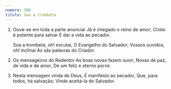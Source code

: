 ```yaml
---
numero: 308
titulo: Soa a trombeta
---
```

1. Ouve-se em toda a parte anunciar
   Já é chegado o reino de amor;
   Cristo é potente para salvar
   E dar a vida ao pecador.

   Soa a trombeta, oh! escutai,
   O Evangelho do Salvador;
   Vossos ouvidos, oh! inclinai
   Às sãs palavras do Criador.

2. Os mensageiros do Redentor
   As boas novas fazem ouvir;
   Novas de paz, de vida e de amor,
   De um feliz e eterno porvir.

3. Nesta mensagem vinda de Deus,
   É manifesto ao pecador,
   Que, para todos, há salvação;
   Vinde aceitá-la do Salvador.
